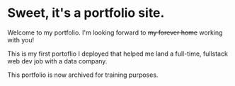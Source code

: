 # Sweet, it's a portfolio site. 

Welcome to my portfolio. I'm looking forward to ~~my forever home~~ working with you!  

This is my first portoflio I deployed that helped me land a full-time, fullstack web dev job with a data company. 

This portfolio is now archived for training purposes.
